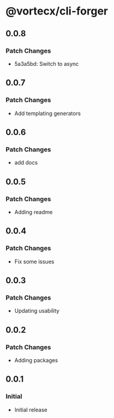 # @vortecx/cli-forger

## 0.0.8

### Patch Changes

- 5a3a5bd: Switch to async

## 0.0.7

### Patch Changes

- Add templating generators

## 0.0.6

### Patch Changes

- add docs

## 0.0.5

### Patch Changes

- Adding readme

## 0.0.4

### Patch Changes

- Fix some issues

## 0.0.3

### Patch Changes

- Updating usability

## 0.0.2

### Patch Changes

- Adding packages

## 0.0.1

### Initial

- Initial release
